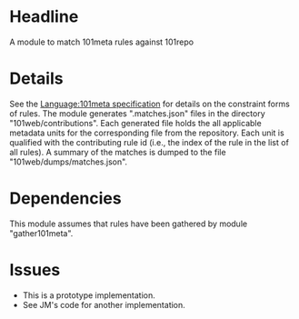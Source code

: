 # Headline

A module to match 101meta rules against 101repo

# Details

See the [Language:101meta specification](http://101companies.org/index.php/Language:101meta) for details on the constraint forms of rules.  The module generates ".matches.json" files in the directory "101web/contributions". Each generated file holds the all applicable metadata units for the corresponding file from the repository. Each unit is qualified with the contributing rule id (i.e., the index of the rule in the list of all rules). A summary of the matches is dumped to the file "101web/dumps/matches.json".

# Dependencies

This module assumes that rules have been gathered by module "gather101meta".

# Issues 

* This is a prototype implementation.
* See JM's code for another implementation.
